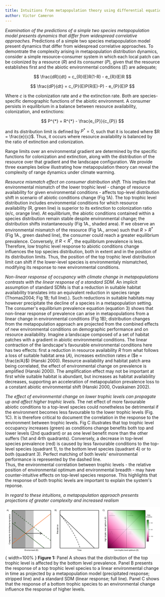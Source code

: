 ```yaml
---
title: Intuitions from metapopulation theory using differential equations of a simple bottom-up model
author: Victor Cameron
---
```


*Examination of the predictions of a simple two species metapopulation model presents dynamics that differ from widespread correlative approaches.*
Predictions of a simple two species metapopulation model present dynamics that differ from widespread correlative approaches.
To demontrate the complexity arising in metapopulation distribution dynamics, consider a simple resource–consumer system in which each local patch can be colonized by a resource ($R$) and its consumer ($P$), given that the resource establishes first and the abiotic environmental conditions ($E$) are adequate;

$$
\frac{dR}{dt} = c_{R}(E)R(1-R) - e_{R}(E)R
$$

$$
\frac{dP}{dt} = c_{P}(E)P(R(E)-P) - e_{P}(E)P
$$

Where $c$ is the colonization rate and $e$ the extinction rate. Both are species-specific demographic functions of the abiotic environment. 
A consumer persists in equilibrium in a balance between resource availability, colonization, and extinctions:

$$
P^{*} = R^{*} - \frac{e_{P}}{c_{P}}
$$

and its distribution limit is defined by $P^{*} = 0$, such that it is located where $R = \frac{e}{c}$. Thus, it occurs where resource availability is balanced by the ratio of extinction and colonization.

Range limits over an environmental gradient are determined by the specific functions for colonization and extinction, along with the distribution of the resource over that gradient and the landscape configuration. We provide three examples below illustrating how metapopulation theory can reveal the complexity of range dynamics under climate warming.

*Resource mismatch effect on consumer distribution shift.*
This implies that environmental mismatch of the lower trophic level - change of resource availability for given environmental conditions - affects top-level distribution shift in scenario of abiotic conditions change (Fig 1A).
The top trophic level distribution includes environmental conditions for which resource availability (R, green line) is superior to its extinction to colonization ratio (e/c, orange line).
At equilibrium, the abiotic conditions contained within a species distribution remain stable despite environmental change; the distribution shifts instantaneously (Fig 1A., shaded area).
If we observe an environmental mismatch of the resource (Fig 1A., arrow) such that $R > R^{*}$ (Fig 1A., green dashed line), the consumer could reach a greater equilibrium prevalence. Conversely, if $R < R^{*}$, the equilibrium prevalence is less.
Therefore, low trophic level response to abiotic conditions change influences the top species distribution, both in extent and in the position of its distribution limits.
Thus, the position of the top trophic level distribution limit can shift if the lower-level species is environmentaly mismatched, modifying its response to new environmental conditions.


*Non-linear response of occupancy with climate change in metapopulations contrasts with the linear response of a standard SDM.*
An implicit assumption of standard SDMs is that a reduction in suitable habitat availability translates into an equivalent reduction in species range (Thomas2004; Fig 1B; full line).). 
Such reductions in suitable habitats may however precipitate the decline of a species in a metapopulation setting. 
The consumer's equilibrium prevalence equation (equation 3) shows that non-linear response of prevalence can arise in metapopulations from a linear change in environmental conditions (Fig 1B); distribution changes from the metapopulation approach are projected from the combined effects of new environmental conditions on demographic performance and on resource availability. 
Imagine a landscape composed of a set of habitat patches with a gradient in abiotic environmental conditions. The linear contraction of the landscape's favourable environmental conditions here has two effects: first a reduction in resource availability $R$ from what follows a loss of suitable habitat area ($A$), increases extinction rates $e$ ($e = \frac{e/A}$) (Hanski 2000).
Resource availability and habitat patch area being correlated, the effect of environmental change on prevalence is amplified (Hanski 2000).
The amplification effect may not be important at first while suitable habitat is abundant, but increases as habitat availability decreases, supporting an acceleration of metapopulation prevalence loss to a constant abiotic environmental shift (Hanski 2000, Ovaskainen 2002).

*The effect of environmental change on lower trophic levels can propagate up and affect higher trophic levels.*
The net effect of more favourable abiotic conditions to a top-level species could nonetheless be detrimental if the environment becomes less favourable to the lower trophic levels (Fig. 1C).
It is therefore critical to document the correlation in the response to the environment between trophic levels. 
Fig C illustrates that top trophic level occupancy increases (green) as conditions change benefits both top and lower levels (2nd quadrant) or as one level benefit more than the other suffers (1st and 4rth quadrants).
Conversely, a decrease in top-level species prevalence (red) is caused by less favourable conditions to the top-level species (quadrant 1), to the bottom level species (quadrant 4) or to both (quadrant 3).
Perfect matching of both levels' environmental performance is represented by the dashed line.  
Thus, the environmental correlation between trophic levels - the relative position of environmental optimum and environmental breadth - may have counter-intuitive effects on top-level species response.
This highlights that the response of both trophic levels are important to explain the system's reponse.


*In regard to these intuitions, a metapopulation approach presents projections of greater complexity and increased realism*

![Intuitions from a two species metapopulation model.](./img/concept.png){ width=100% }
**Figure 1:** Panel A shows that the distribution of the top trophic level is affected by the bottom level prevalence. 
Panel B presents the response of a top trophic level species to a linear environmental change in time as projected by a metapopulation model (precipitated response; stripped line) and a standard SDM (linear response; full line). 
Panel C shows that the response of a bottom trophic species to an environmental change influence the response of higher levels.